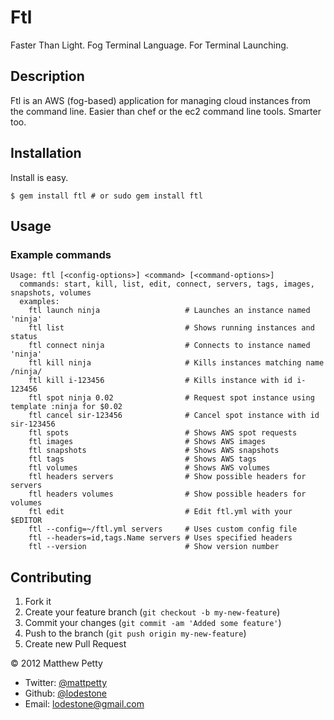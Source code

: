 # Ftl

Faster Than Light. Fog Terminal Language. For Terminal Launching.

## Description

Ftl is an AWS (fog-based) application for managing cloud instances from the command line.
Easier than chef or the ec2 command line tools. Smarter too.

## Installation

Install is easy.

    $ gem install ftl # or sudo gem install ftl

## Usage

### Example commands

    Usage: ftl [<config-options>] <command> [<command-options>]
      commands: start, kill, list, edit, connect, servers, tags, images, snapshots, volumes
      examples:
        ftl launch ninja                   # Launches an instance named 'ninja'
        ftl list                           # Shows running instances and status
        ftl connect ninja                  # Connects to instance named 'ninja'
        ftl kill ninja                     # Kills instances matching name /ninja/
        ftl kill i-123456                  # Kills instance with id i-123456
        ftl spot ninja 0.02                # Request spot instance using template :ninja for $0.02
        ftl cancel sir-123456              # Cancel spot instance with id sir-123456
        ftl spots                          # Shows AWS spot requests
        ftl images                         # Shows AWS images
        ftl snapshots                      # Shows AWS snapshots
        ftl tags                           # Shows AWS tags
        ftl volumes                        # Shows AWS volumes
        ftl headers servers                # Show possible headers for servers
        ftl headers volumes                # Show possible headers for volumes
        ftl edit                           # Edit ftl.yml with your $EDITOR
        ftl --config=~/ftl.yml servers     # Uses custom config file 
        ftl --headers=id,tags.Name servers # Uses specified headers 
        ftl --version                      # Show version number

## Contributing

1. Fork it
2. Create your feature branch (`git checkout -b my-new-feature`)
3. Commit your changes (`git commit -am 'Added some feature'`)
4. Push to the branch (`git push origin my-new-feature`)
5. Create new Pull Request

© 2012 Matthew Petty 

* Twitter: [@mattpetty](http://twitter.com/mattpetty) 
* Github: [@lodestone](http://github.com/lodestone) 
* Email: [lodestone@gmail.com](mailto:lodestone@gmail.com)